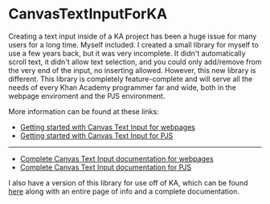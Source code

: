 # CanvasTextInputForKA

Creating a text input inside of a KA project has been a huge issue for many users for a long time. Myself included. I created a small library for myself to use a few years back, but it was very incomplete. It didn't automatically scroll text, it didn't allow text selection, and you could only add/remove from the very end of the input, no inserting allowed.
However, this new library is different. This library is completely feature-complete and will serve all the needs of every Khan Academy programmer far and wide, both in the webpage enviroment and the PJS environment.

More information can be found at these links:
* [Getting started with Canvas Text Input for webpages](https://nowhereyet.com)
* [Getting started with Canvas Text Input for PJS](https://nowhereyet.com)

---

* [Complete Canvas Text Input documentation for webpages](https://nowhereyet.com)
* [Complete Canvas Text Input documentation for PJS](https://nowhereyet.com)


I also have a version of this library for use off of KA, which can be found [here](https://github.com/OOPS-Studio/CanvasTextInput) along with an entire page of info and a complete documentation.
